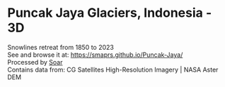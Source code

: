 # Puncak Jaya Glaciers, Indonesia - 3D 
Snowlines retreat from 1850 to 2023  
See and browse it at: https://smaprs.github.io/Puncak-Jaya/  
Processed by [Soar](https://soar.earth/)  
Contains data from: CG Satellites High-Resolution Imagery | NASA Aster DEM
